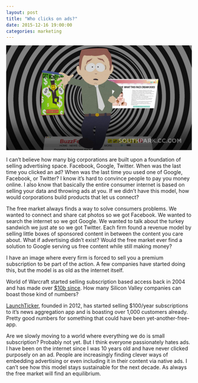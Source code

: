 ```yaml
---
layout: post
title: "Who clicks on ads?"
date: 2015-12-16 19:00:00
categories: marketing
---
```


![South Parks on Ads!](/assets/img/whoclicks/southpark.jpg)

I can’t believe how many big corporations are built upon a foundation of selling advertising space. Facebook, Google, Twitter. When was the last time you clicked an ad? When was the last time you used one of Google, Facebook, or Twitter? I know it’s hard to convince people to pay you money online. I also know that basically the entire consumer internet is based on selling your data and throwing ads at you. If we didn’t have this model, how would corporations build products that let us connect?

<!--more-->

The free market always finds a way to solve consumers problems. We wanted to connect and share cat photos so we got Facebook. We wanted to search the internet so we got Google. We wanted to talk about the turkey sandwich we just ate so we got Twitter. Each firm found a revenue model by selling little boxes of sponsored content in between the content you care about. What if advertising didn’t exist? Would the free market ever find a solution to Google serving us free content while still making money?

I have an image where every firm is forced to sell you a premium subscription to be part of the action. A few companies have started doing this, but the model is as old as the internet itself.

World of Warcraft started selling subscription based access back in 2004 and has made over [$10b since](http://www.businessinsider.com/here-are-the-top-10-highest-grossing-video-games-of-all-time-2012-6?op=1). How many Silicon Valley companies can boast those kind of numbers?

[LaunchTicker](http://www.launchticker.com/), founded in 2012, has started selling $100/year subscriptions to it’s news aggregation app and is boasting over 1,000 customers already. Pretty good numbers for something that could have been yet-another-free-app.

Are we slowly moving to a world where everything we do is small subscription? Probably not yet. But I think everyone passionately hates ads. I have been on the internet since I was 10 years old and have never clicked purposely on an ad. People are increasingly finding clever ways of embedding advertising or even including it in their content via native ads. I can’t see how this model stays sustainable for the next decade. As always the free market will find an equilibrium.
